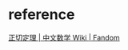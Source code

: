 

# reference
[正切定理 | 中文数学 Wiki | Fandom](https://math.fandom.com/zh/wiki/%E6%AD%A3%E5%88%87%E5%AE%9A%E7%90%86)
